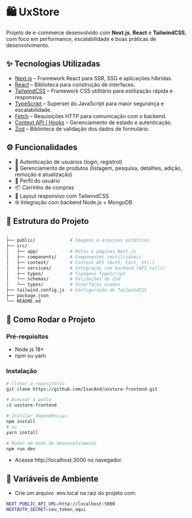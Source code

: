# 🛍️ UxStore

Projeto de e-commerce desenvolvido com **Next.js**, **React** e **TailwindCSS**, com foco em performance, escalabilidade e boas práticas de desenvolvimento.

## ✨ Tecnologias Utilizadas

- [Next.js](https://nextjs.org/) – Framework React para SSR, SSG e aplicações híbridas.
- [React](https://react.dev/) – Biblioteca para construção de interfaces.
- [TailwindCSS](https://tailwindcss.com/) – Framework CSS utilitário para estilização rápida e responsiva.
- [TypeScript](https://www.typescriptlang.org/) – Superset do JavaScript para maior segurança e escalabilidade.
- [Fetch](https://developer.mozilla.org/pt-BR/docs/Web/API/Fetch_API/Using_Fetch/) – Requisições HTTP para comunicação com o backend.
- [Context API / Hooks](https://react.dev/reference/react) – Gerenciamento de estado e autenticação.
- [Zod](https://zod.dev/) – Biblioteca de validação dos dados de formulário.

## ⚙️ Funcionalidades

- 🔐 Autenticação de usuários (login, registrol)
- 🛒 Gerenciamento de produtos (listagem, pesquisa, detalhes, adição, remoção e atualização)
- 👤 Perfil do usuário
- 📦 Carrinho de compras
- 🎨 Layout responsivo com TailwindCSS
- 🌐 Integração com backend Node.js + MongoDB

## 📂 Estrutura do Projeto

```bash
.
├── public/             # Imagens e arquivos estáticos
├── src/
│   ├── app/            # Rotas e páginas Next.js
│   ├── components/     # Componentes reutilizáveis
│   ├── context/        # Context API (Auth, Cart, etc.)
│   ├── services/       # Integração com backend (API calls)
│   ├── types/          # Tipagens TypeScript
│   └── schemas/        # Validações do Zod
│   └── types/          # Interfaces usadas     
├── tailwind.config.js  # Configuração do TailwindCSS
├── package.json
└── README.md
```

## 🚀 Como Rodar o Projeto

### Pré-requisitos

- Node.js 18+
- npm ou yarn

### Instalação

```bash
# Clonar o repositório
git clone https://github.com/IsacAnd/uxstore-frontend.git

# Acessar a pasta
cd uxstore-frontend

# Instalar dependências
npm install
# ou
yarn install

# Rodar em modo de desenvolvimento
npm run dev
```

- Acesse http://localhost:3000 no navegador.

## 🔑 Variáveis de Ambiente

- Crie um arquivo .env.local na raiz do projeto com:

```bash
NEXT_PUBLIC_API_URL=http://localhost:5000
NEXTAUTH_SECRET=seu_token_aqui
```
